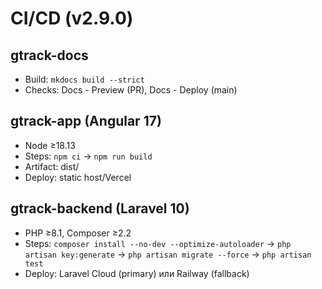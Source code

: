 # CI/CD (v2.9.0)

## gtrack-docs
- Build: `mkdocs build --strict`
- Checks: Docs - Preview (PR), Docs - Deploy (main)

## gtrack-app (Angular 17)
- Node ≥18.13
- Steps: `npm ci` → `npm run build`
- Artifact: dist/
- Deploy: static host/Vercel

## gtrack-backend (Laravel 10)
- PHP ≥8.1, Composer ≥2.2
- Steps: `composer install --no-dev --optimize-autoloader` → `php artisan key:generate` → `php artisan migrate --force` → `php artisan test`
- Deploy: Laravel Cloud (primary) или Railway (fallback)
